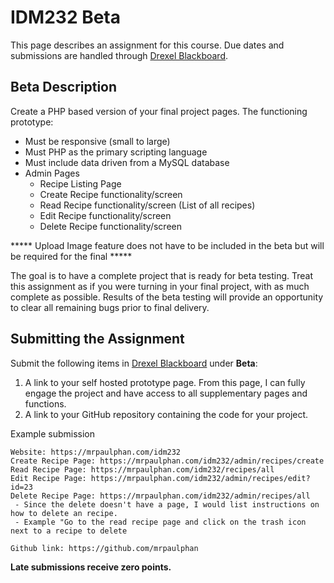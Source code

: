 # IDM232 Beta

This page describes an assignment for this course. Due dates and submissions are handled through [Drexel Blackboard](https://learn.dcollege.net/).

## Beta Description

Create a PHP based version of your final project pages. The functioning prototype:

- Must be responsive (small to large)
- Must PHP as the primary scripting language
- Must include data driven from a MySQL database
- Admin Pages
  - Recipe Listing Page
  - Create Recipe functionality/screen 
  - Read Recipe functionality/screen (List of all recipes)
  - Edit Recipe functionality/screen
  - Delete Recipe functionality/screen

***** Upload Image feature does not have to be included in the beta but will be required for the final *****


The goal is to have a complete project that is ready for beta testing. Treat this assignment as if you were turning in your final project, with as much complete as possible. Results of the beta testing will provide an opportunity to clear all remaining bugs prior to final delivery.

## Submitting the Assignment

Submit the following items in [Drexel Blackboard](https://learn.dcollege.net/) under **Beta**:

1. A link to your self hosted prototype page. From this page, I can fully engage the project and have access to all supplementary pages and functions.
1. A link to your GitHub repository containing the code for your project.

Example submission
```
Website: https://mrpaulphan.com/idm232
Create Recipe Page: https://mrpaulphan.com/idm232/admin/recipes/create
Read Recipe Page: https://mrpaulphan.com/idm232/recipes/all
Edit Recipe Page: https://mrpaulphan.com/idm232/admin/recipes/edit?id=23
Delete Recipe Page: https://mrpaulphan.com/idm232/admin/recipes/all
 - Since the delete doesn't have a page, I would list instructions on how to delete an recipe.
 - Example "Go to the read recipe page and click on the trash icon next to a recipe to delete

Github link: https://github.com/mrpaulphan
```

**Late submissions receive zero points.**